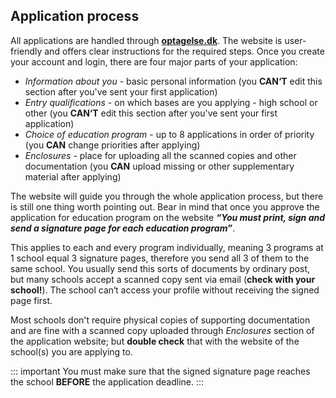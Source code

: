 ## Application process

All applications are handled through [**optagelse.dk**](http://www.optagelse.dk/admission/index.html). The website is user-friendly and offers clear instructions for the required steps. Once you create your account and login, there are four major parts of your application:

- *Information about you* - basic personal information (you **CAN‘T** edit this section after you've sent your first application)
- *Entry qualifications* - on which bases are you applying - high school or other (you **CAN‘T** edit this section after you've sent your first application)
- *Choice of education program* - up to 8 applications in order of priority (you **CAN** change priorities after applying)
- *Enclosures* - place for uploading all the scanned copies and other documentation (you **CAN** upload missing or other supplementary material after applying)

The website will guide you through the whole application process, but there is still one thing worth pointing out. Bear in mind that once you approve the application for education program on the website ***“You must print, sign and send a signature page for each education program”***.

This applies to each and every program individually, meaning 3 programs at 1 school equal 3 signature pages, therefore you send all 3 of them to the same school. You usually send this sorts of documents by ordinary post, but many schools accept a scanned copy sent via email (**check with your school!**). The school can‘t access your profile without receiving the signed page first.

Most schools don't require physical copies of supporting documentation and are fine with a scanned copy uploaded through *Enclosures* section of the application website; but **double check** that with the website of the school(s) you are applying to.

::: important
You must make sure that the signed signature page reaches the school **BEFORE** the application deadline.
:::
